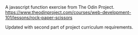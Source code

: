 A javascript function exercise from The Odin Project. https://www.theodinproject.com/courses/web-development-101/lessons/rock-paper-scissors

Updated with second part of project curriculum requirements.